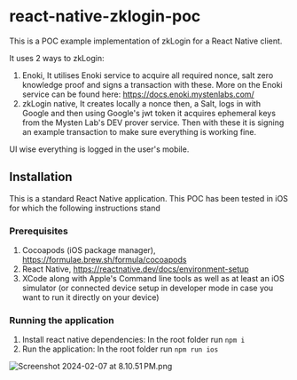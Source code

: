# react-native-zklogin-poc

This is a POC example implementation of zkLogin for a React Native client.

It uses 2 ways to zkLogin:
1) Enoki,
It utilises Enoki service to acquire all required nonce, salt zero knowledge proof and signs a transaction with these. More on the Enoki service can be found here: https://docs.enoki.mystenlabs.com/
2) zkLogin native, 
It creates locally a nonce then, a Salt, logs in with Google and then using Google's jwt token it acquires ephemeral keys from the Mysten Lab's DEV prover service. 
Then with these it is signing an example transaction to make sure everything is working fine.

UI wise everything is logged in the user's mobile.


## Installation
This is a standard React Native application. This POC has been tested in iOS for which the following instructions stand

### Prerequisites

1) Cocoapods (iOS package manager), https://formulae.brew.sh/formula/cocoapods
2) React Native, https://reactnative.dev/docs/environment-setup
3) XCode along with Apple's Command line tools as well as at least an iOS simulator (or connected device setup in developer mode in case you want to run it directly on your device) 

### Running the application 
1) Install react native dependencies: In the root folder run `npm i`
2) Run the application: In the root folder run `npm run ios`


![Screenshot 2024-02-07 at 8.10.51 PM.png](assets%2FScreenshot%202024-02-07%20at%208.10.51%E2%80%AFPM.png)
